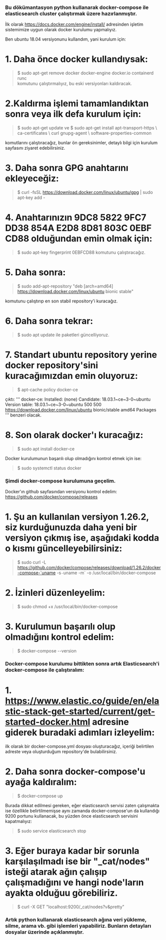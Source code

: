 ### Bu dökümantasyon python kullanarak docker-compose ile elasticsearch cluster çalıştırmak üzere hazırlanmıştır.

İlk olarak https://docs.docker.com/engine/install/ adresinden işletim sistemimize uygun olarak docker kurulumu yapmalıyız.

Ben ubuntu 18.04 versiyonunu kullandım, yani kurulum için:

# 1. Daha önce docker kullandıysak:
> $ sudo apt-get remove docker docker-engine docker.io containerd runc \
komutunu çalıştırmalıyız, bu eski versiyonları kaldıracak.

# 2.Kaldırma işlemi tamamlandıktan sonra veya ilk defa kurulum için:

> $ sudo apt-get update
ve
> $ sudo apt-get install apt-transport-https \ ca-certificates \ curl gnupg-agent \ software-properties-common
  
komutlarını çalıştıracağız, bunlar ön gereksinimler, detaylı bilgi için kurulum sayfasını ziyaret edebilirsiniz.

# 3. Daha sonra GPG anahtarını ekleyeceğiz:
> $ curl -fsSL https://download.docker.com/linux/ubuntu/gpg | sudo apt-key add -

# 4. Anahtarınızın 9DC8 5822 9FC7 DD38 854A  E2D8 8D81 803C 0EBF CD88 olduğundan emin olmak için:
> $ sudo apt-key fingerprint 0EBFCD88
komutunu çalıştıracağız.

# 5. Daha sonra:

> $ sudo add-apt-repository "deb [arch=amd64] https://download.docker.com/linux/ubuntu bionic stable"
   
komutunu çalıştırıp en son stabil repository'i kuracağız.

# 6. Daha sonra tekrar:
> $ sudo apt update
ile paketleri güncelliyoruz.

# 7. Standart ubuntu repository yerine docker repository'sini kuracağımızdan emin oluyoruz:
> $ apt-cache policy docker-ce

çıktı:
'''
docker-ce:
  Installed: (none)
  Candidate: 18.03.1~ce~3-0~ubuntu
  Version table:
     18.03.1~ce~3-0~ubuntu 500
        500 https://download.docker.com/linux/ubuntu bionic/stable amd64 Packages
'''
benzeri olacak.

# 8. Son olarak docker'ı kuracağız:

> $ sudo apt install docker-ce

Docker kurulumunun başarılı olup olmadığını kontrol etmek için ise:

> $ sudo systemctl status docker

### Şimdi docker-compose kurulumuna geçelim.

Docker'ın github sayfasından versiyonu kontrol edelim:
https://github.com/docker/compose/releases
# 1. Şu an kullanılan versiyon 1.26.2, siz kurduğunuzda daha yeni bir versiyon çıkmış ise, aşağıdaki kodda o kısmı güncelleyebilirsiniz:
> $ sudo curl -L https://github.com/docker/compose/releases/download/1.26.2/docker-compose-`uname -s`-`uname -m` -o /usr/local/bin/docker-compose

# 2. İzinleri düzenleyelim:
> $ sudo chmod +x /usr/local/bin/docker-compose

# 3. Kurulumun başarılı olup olmadığını kontrol edelim:
> $ docker-compose --version

### Docker-compose kurulumu bittikten sonra artık Elasticsearch'i docker-compose ile çalıştıralım:

# 1. https://www.elastic.co/guide/en/elastic-stack-get-started/current/get-started-docker.html adresine giderek buradaki  adımları izleyelim:

ilk olarak bir docker-compose.yml dosyası oluşturacağız, içeriği belirtilen adreste veya oluşturduğum repository'de bulabilirsiniz.

# 2. Daha sonra docker-compose'u ayağa kaldıralım:

> $ docker-compose up

Burada dikkat edilmesi gereken, eğer elasticsearch servisi zaten çalışmakta ise özellikle belirtilmemişse aynı zamanda docker-compose'un da kullandığı 9200 portunu kullanacak, bu yüzden önce elasticsearch servisini kapatmalıyız:

> $ sudo service elasticsearch stop

# 3. Eğer buraya kadar bir sorunla karşılaşılmadı ise bir "_cat/nodes" isteği atarak ağın çalışıp çalışmadığını ve hangi node'ların ayakta olduğuu görebiliriz.

> $ curl -X GET "localhost:9200/_cat/nodes?v&pretty"

### Artık python kullanarak elasticsearch ağına veri yükleme, silme, arama vb. gibi işlemleri yapabiliriz. Bunların detayları dosyalar üzerinde açıklanmıştır.
